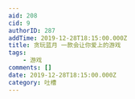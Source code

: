 ```yaml
---
aid: 208
cid: 9
authorID: 287
addTime: 2019-12-28T18:15:00.000Z
title: 贪玩蓝月 一款会让你爱上的游戏
tags:
    - 游戏
comments: []
date: 2019-12-28T18:15:00.000Z
category: 吐槽
---
```



